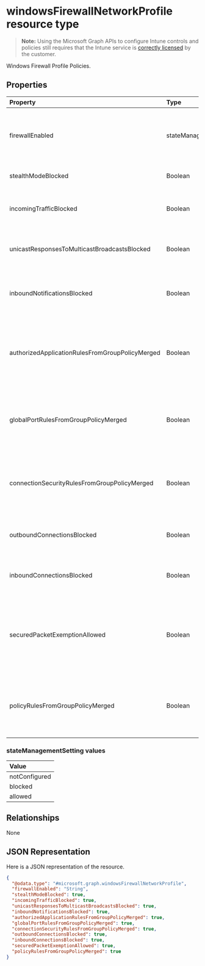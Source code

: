 # windowsFirewallNetworkProfile resource type

> **Note:** Using the Microsoft Graph APIs to configure Intune controls and policies still requires that the Intune service is [correctly licensed](https://go.microsoft.com/fwlink/?linkid=839381) by the customer.

Windows Firewall Profile Policies.
## Properties
|Property|Type|Description|
|:---|:---|:---|
|firewallEnabled|stateManagementSetting|Turn on the firewall and advanced security enforcement Possible values are: `notConfigured`, `blocked`, `allowed`.|
|stealthModeBlocked|Boolean|Prevent the server from operating in stealth mode|
|incomingTrafficBlocked|Boolean|Configures the firewall to block all incoming traffic regardless of other policy settings|
|unicastResponsesToMulticastBroadcastsBlocked|Boolean|Configures the firewall to block unicast responses to multicast broadcast traffic|
|inboundNotificationsBlocked|Boolean|Prevents the firewall from displaying notifications when an application is blocked from listening on a port|
|authorizedApplicationRulesFromGroupPolicyMerged|Boolean|Configures the firewall to merge authorized application rules from group policy with those from local store instead of ignoring the local store rules|
|globalPortRulesFromGroupPolicyMerged|Boolean|Configures the firewall to merge global port rules from group policy with those from local store instead of ignoring the local store rules|
|connectionSecurityRulesFromGroupPolicyMerged|Boolean|Configures the firewall to merge connection security rules from group policy with those from local store instead of ignoring the local store rules|
|outboundConnectionsBlocked|Boolean|Configures the firewall to block all outgoing connections by default|
|inboundConnectionsBlocked|Boolean|Configures the firewall to block all incoming connections by default|
|securedPacketExemptionAllowed|Boolean|Configures the firewall to allow the host computer to respond to unsolicited network traffic of that traffic is secured by IPSec even when stealthModeBlocked is set to true|
|policyRulesFromGroupPolicyMerged|Boolean|Configures the firewall to merge Firewall Rule policies from group policy with those from local store instead of ignoring the local store rules|

### stateManagementSetting values

| Value
|:-------------------------
| notConfigured
| blocked
| allowed


## Relationships
None
## JSON Representation
Here is a JSON representation of the resource.
<!-- {
  "blockType": "resource",
  "keyProperty": "id",
  "@odata.type": "microsoft.graph.windowsFirewallNetworkProfile"
}
-->
``` json
{
  "@odata.type": "#microsoft.graph.windowsFirewallNetworkProfile",
  "firewallEnabled": "String",
  "stealthModeBlocked": true,
  "incomingTrafficBlocked": true,
  "unicastResponsesToMulticastBroadcastsBlocked": true,
  "inboundNotificationsBlocked": true,
  "authorizedApplicationRulesFromGroupPolicyMerged": true,
  "globalPortRulesFromGroupPolicyMerged": true,
  "connectionSecurityRulesFromGroupPolicyMerged": true,
  "outboundConnectionsBlocked": true,
  "inboundConnectionsBlocked": true,
  "securedPacketExemptionAllowed": true,
  "policyRulesFromGroupPolicyMerged": true
}
```



